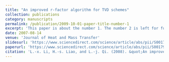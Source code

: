```yaml
---
title: "An improved r-factor algorithm for TVD schemes"
collection: publications
category: manuscripts
permalink: /publication/2009-10-01-paper-title-number-1
excerpt: 'This paper is about the number 1. The number 2 is left for future work.'
date: 2007-08-14
venue: 'Journal of Heat and Mass Transfer'
slidesurl: 'https://www.sciencedirect.com/science/article/abs/pii/S0017931007004000'
paperurl: 'https://www.sciencedirect.com/science/article/abs/pii/S0017931007004000'
citation: 'L.-x. Li, H.-s. Liao, and L.-j. Qi. (2008). &quot;An improved r-factor algorithm for TVD schemes.&quot; <i>Journal of Heat and Mass Transfer</i>. 51(3-4):610-617.'
---
```

